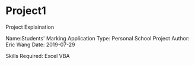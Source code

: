# Project1

Project Explaination


Name:Students' Marking Application
Type: Personal School Project
Author: Eric Wang
Date: 2019-07-29

Skills Required: Excel VBA 
